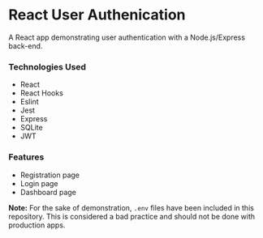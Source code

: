 # React User Authenication

A React app demonstrating user authentication with a Node.js/Express back-end.

### Technologies Used

- React
- React Hooks
- Eslint
- Jest
- Express
- SQLite
- JWT

### Features

- Registration page
- Login page
- Dashboard page

**Note:** For the sake of demonstration, `.env` files have been included in this repository. This is considered a bad practice and should not be done with production apps.